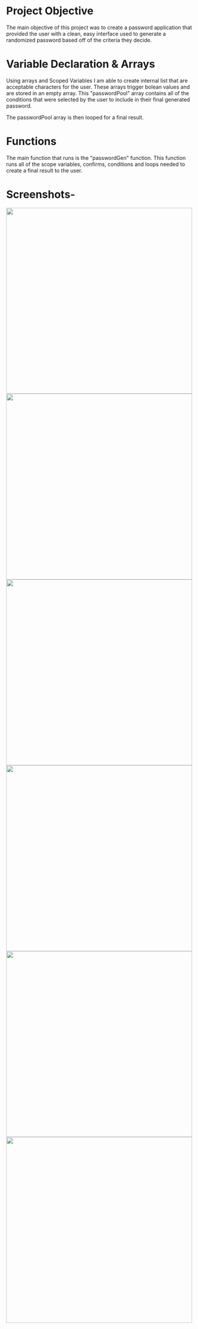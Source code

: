 # Project Objective

The main objective of this project was to create a password application that provided the user with a clean, easy interface used to generate a randomized password based off of the criteria they decide. 

# Variable Declaration & Arrays

Using arrays and Scoped Variables I am able to create internal list that are acceptable characters for the user. These arrays trigger bolean values and are stored in an empty array. This "passwordPool" array contains all of the conditions that were selected by the user to include in their final generated password. 

The passwordPool array is then looped for a final result. 

# Functions

The main function that runs is the "passwordGen" function. This function runs all of the scope variables, confirms, conditions and loops needed to create a final result to the user. 

# Screenshots-

<img src="Assets/ScreenShots/PickNumber.png" width = "500">
<img src="Assets/ScreenShots/LowerCase.png" width = "500">
<img src="Assets/ScreenShots/UpperCase.png" width = "500">
<img src="Assets/ScreenShots/IncludeNumbers.png" width = "500">
<img src="Assets/ScreenShots/SpecialCharacters.png" width = "500">
<img src="Assets/ScreenShots/22Result.png" width = "500">
